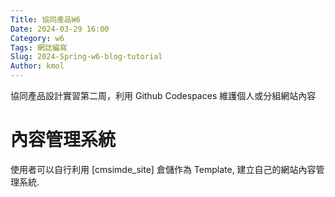 ```yaml
---
Title: 協同產品W6
Date: 2024-03-29 16:00
Category: w6
Tags: 網誌編寫
Slug: 2024-Spring-w6-blog-tutorial
Author: kmol
---
```


協同產品設計實習第二周，利用 Github Codespaces 維護個人或分組網站內容

<!-- PELICAN_END_SUMMARY -->

# 內容管理系統
使用者可以自行利用 [cmsimde_site] 倉儲作為 Template, 建立自己的網站內容管理系統.

